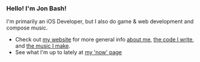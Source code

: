 ### Hello! I'm Jon Bash!

I'm primarily an iOS Developer, but I also do game & web development and compose music.

- Check out [my website](http://jonbash.com) for more general info [about me](http://jonbash.com/about), [the code I write](http://jonbash.com/code), and [the music I make](http://jonbash.com/other-music).
- See what I'm up to lately at [my 'now' page](http://jonbash.com/about/#now)

<!--
**jonbash/jonbash** is a ✨ _special_ ✨ repository because its `README.md` (this file) appears on your GitHub profile.

Here are some ideas to get you started:

- 🔭 I’m currently working on ...
- 🌱 I’m currently learning ...
- 👯 I’m looking to collaborate on ...
- 🤔 I’m looking for help with ...
- 💬 Ask me about ...
- 📫 How to reach me: ...
- 😄 Pronouns: ...
- ⚡ Fun fact: ...
-->

